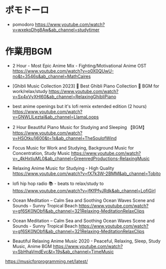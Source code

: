 # ポモドーロ

- pomodoro
https://www.youtube.com/watch?v=wxekoDhg8Aw&ab_channel=studytimer


# 作業用BGM

- 2 Hour - Most Epic Anime Mix - Fighting/Motivational Anime OST
https://www.youtube.com/watch?v=o0X0QUwU-no&t=3546s&ab_channel=MathCaires


- [Ghibli Music Collection 2023] 🌈 Best Ghibli Piano Collection 🍉 BGM for work/relax/study
https://www.youtube.com/watch?v=Sx4xVyXHl60&ab_channel=RelaxingGhibliPiano


- best anime openings but it's lofi remix extended edition (2 hours)
https://www.youtube.com/watch?v=GNWLILeztaI&ab_channel=LlamaLoops


- 2 Hour Beautiful Piano Music for Studying and Sleeping 【BGM】
https://www.youtube.com/watch?v=HSOtku1j600&t=1s&ab_channel=TheSoulofWind


- Focus Music for Work and Studying, Background Music for Concentration, Study Music
https://www.youtube.com/watch?v=_4kHxtiuML0&ab_channel=GreenredProductions-RelaxingMusic


- Relaxing Anime Music for Studying - High Quality
https://www.youtube.com/watch?v=fX7k3W-2BMM&ab_channel=Tobito


- lofi hip hop radio 📚 - beats to relax/study to
https://www.youtube.com/watch?v=jfKfPfyJRdk&ab_channel=LofiGirl


- Ocean Meditation – Calm Sea and Soothing Ocean Waves Scene and Sounds - Sunny Tropical Beach
https://www.youtube.com/watch?v=gf6SK0NObfI&ab_channel=321Relaxing-MeditationRelaxClips


- Ocean Meditation – Calm Sea and Soothing Ocean Waves Scene and Sounds - Sunny Tropical Beach
https://www.youtube.com/watch?v=gf6SK0NObfI&ab_channel=321Relaxing-MeditationRelaxClips


- Beautiful Relaxing Anime Music 2020 - Peaceful, Relaxing, Sleep, Study Music, Anime BGM
https://www.youtube.com/watch?v=SbHhaVmdEvc&t=19s&ab_channel=TimeMusic


https://musicforprogramming.net/latest/
